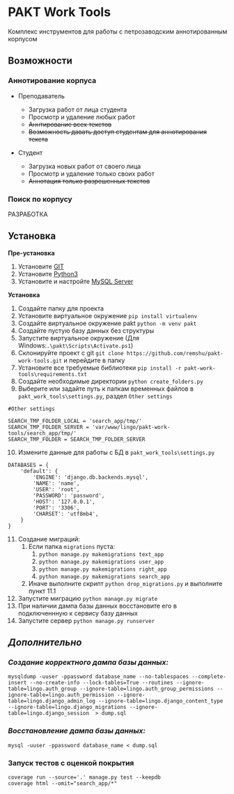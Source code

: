 # PAKT Work Tools
Комплекс инструментов для работы с петрозаводским аннотированным корпусом

## Возможности
### Аннотирование корпуса
* Преподаватель
  * Загрузка работ от лица студента
  * Просмотр и удаление любых работ
  * ~~Аннтирование всех текстов~~
  * ~~Возможность давать доступ студентам для аннотирования текста~~

* Студент
  * Загрузка новых работ от своего лица
  * Просмотр и удаление только своих работ
  * ~~Аннотация только разрешенных текстов~~


### Поиск по корпусу
РАЗРАБОТКА


## Установка
**Пре-установка**
1. Установите [GIT](https://git-scm.com/downloads)
2. Установите [Python3](https://www.python.org/downloads/)
3. Установите и настройте [MySQL Server](https://dev.mysql.com/downloads/mysql/)


**Установка**
1. Создайте папку для проекта
2. Установите виртуальное окружение `pip install virtualenv`
3. Создайте виртуальное окружение pakt `python -m venv pakt`
4. Создайте пустую базу данных без структуры
5. Запустите виртуальное окружение
(Для Windows:`.\pakt\Scripts\Activate.ps1`)
6. Склонируйте проект с git
`git clone https://github.com/remshu/pakt-work-tools.git` и перейдите в папку
7. Установите все требуемые библиотеки
`pip install -r pakt-work-tools\requirements.txt`
8. Создайте необходимые директории `python create_folders.py`
9. Выберите или задайте путь к папкам временных файлов в `pakt_work_tools\settings.py`, раздел `Other settings`
```
#Other settings

SEARCH_TMP_FOLDER_LOCAL = 'search_app/tmp/'
SEARCH_TMP_FOLDER_SERVER = 'var/www/lingo/pakt-work-tools/search_app/tmp/'
SEARCH_TMP_FOLDER = SEARCH_TMP_FOLDER_SERVER
```
10. Измените данные для работы с БД в `pakt_work_tools\settings.py`
```
DATABASES = {
    'default': {
        'ENGINE': 'django.db.backends.mysql',
        'NAME': 'name',
        'USER': 'root',
        'PASSWORD': 'password',
        'HOST': '127.0.0.1',
        'PORT': '3306',
        'CHARSET': 'utf8mb4',
    }
}
```
11. Создание миграций:
	1. Если папка `migrations` пуста:
    	1. `python manage.py makemigrations text_app`
		2. `python manage.py makemigrations user_app`
		3. `python manage.py makemigrations right_app`
		4. `python manage.py makemigrations search_app`
	2. Иначе выполните скрипт `python drop_migrations.py` и выполните пункт 11.1
12. Запустите миграцию
`python manage.py migrate`
13. При наличии дампа базы данных восстановите его в подключеннную к сервису базу данных
14. Запустите сервер `python manage.py runserver`

## ***Дополнительно***
### *Создание корректного дампа базы данных:*
```
mysqldump -uuser -ppassword database_name --no-tablespaces --complete-insert --no-create-info --lock-tables=True --routines --ignore-table=lingo.auth_group --ignore-table=lingo.auth_group_permissions --ignore-table=lingo.auth_permission --ignore-table=lingo.django_admin_log --ignore-table=lingo.django_content_type --ignore-table=lingo.django_migrations --ignore-table=lingo.django_session  > dump.sql
```
### *Восстановление дампа базы данных:*
```
mysql -uuser -ppassword database_name < dump.sql
```

### Запуск тестов с оценкой покрытия
```shell
coverage run --source='.' manage.py test --keepdb
coverage html --omit="search_app/*"
```
